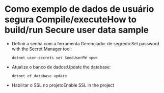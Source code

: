 # <a name="how-to-buildrun-secure-user-data-sample"></a><span data-ttu-id="fc172-101">Como exemplo de dados de usuário segura Compile/execute</span><span class="sxs-lookup"><span data-stu-id="fc172-101">How to build/run Secure user data sample</span></span>

* <span data-ttu-id="fc172-102">Definir a senha com a ferramenta Gerenciador de segredo:</span><span class="sxs-lookup"><span data-stu-id="fc172-102">Set password with the Secret Manager tool:</span></span>

  `dotnet user-secrets set SeedUserPW <pw>`

* <span data-ttu-id="fc172-103">Atualize o banco de dados:</span><span class="sxs-lookup"><span data-stu-id="fc172-103">Update the database:</span></span>

    `dotnet ef database update`

* <span data-ttu-id="fc172-104">Habilitar o SSL no projeto</span><span class="sxs-lookup"><span data-stu-id="fc172-104">Enable SSL in the project</span></span>
